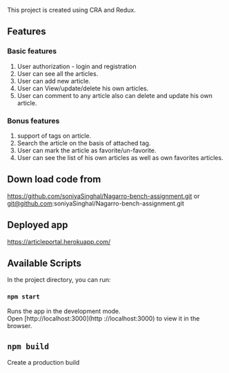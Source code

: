 This project is created using CRA and Redux.

## Features

### Basic features

1. User authorization - login and registration
2. User can see all the articles.
3. User can add new article.
4. User can View/update/delete his own articles.
5. User can comment to any article also can delete and update his own article.

### Bonus features

1. support of tags on article.
2. Search the article on the basis of attached tag.
3. User can mark the article as favorite/un-favorite.
4. User can see the list of his own articles as well as own favorites articles.

## Down load code from

https://github.com/soniyaSinghal/Nagarro-bench-assignment.git
or
git@github.com:soniyaSinghal/Nagarro-bench-assignment.git

## Deployed app

https://articleportal.herokuapp.com/

## Available Scripts

In the project directory, you can run:

### `npm start`

Runs the app in the development mode.<br />
Open [http://localhost:3000](http
://localhost:3000) to view it in the browser.

## `npm build`

Create a production build
